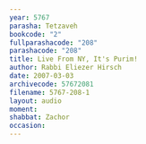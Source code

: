 ```yaml
---
year: 5767
parasha: Tetzaveh
bookcode: "2"
fullparashacode: "208"
parashacode: "208"
title: Live From NY, It's Purim!
author: Rabbi Eliezer Hirsch
date: 2007-03-03
archivecode: 57672081
filename: 5767-208-1
layout: audio
moment: 
shabbat: Zachor
occasion: 
---
```

